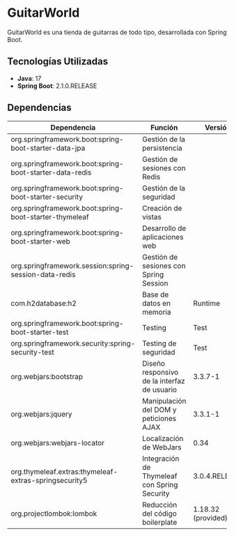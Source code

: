 # GuitarWorld

GuitarWorld es una tienda de guitarras de todo tipo, desarrollada con Spring Boot.

## Tecnologías Utilizadas

- **Java**: 17
- **Spring Boot**: 2.1.0.RELEASE

## Dependencias

| Dependencia                                             | Función                                      | Versión            |
| ------------------------------------------------------- | -------------------------------------------- | ------------------ |
| org.springframework.boot:spring-boot-starter-data-jpa   | Gestión de la persistencia                   |                    |
| org.springframework.boot:spring-boot-starter-data-redis | Gestión de sesiones con Redis                |                    |
| org.springframework.boot:spring-boot-starter-security   | Gestión de la seguridad                      |                    |
| org.springframework.boot:spring-boot-starter-thymeleaf  | Creación de vistas                           |                    |
| org.springframework.boot:spring-boot-starter-web        | Desarrollo de aplicaciones web               |                    |
| org.springframework.session:spring-session-data-redis   | Gestión de sesiones con Spring Session       |                    |
| com.h2database:h2                                       | Base de datos en memoria                     | Runtime            |
| org.springframework.boot:spring-boot-starter-test       | Testing                                      | Test               |
| org.springframework.security:spring-security-test       | Testing de seguridad                         | Test               |
| org.webjars:bootstrap                                   | Diseño responsivo de la interfaz de usuario  | 3.3.7-1            |
| org.webjars:jquery                                      | Manipulación del DOM y peticiones AJAX       | 3.3.1-1            |
| org.webjars:webjars-locator                             | Localización de WebJars                      | 0.34               |
| org.thymeleaf.extras:thymeleaf-extras-springsecurity5   | Integración de Thymeleaf con Spring Security | 3.0.4.RELEASE      |
| org.projectlombok:lombok                                | Reducción del código boilerplate             | 1.18.32 (provided) |
